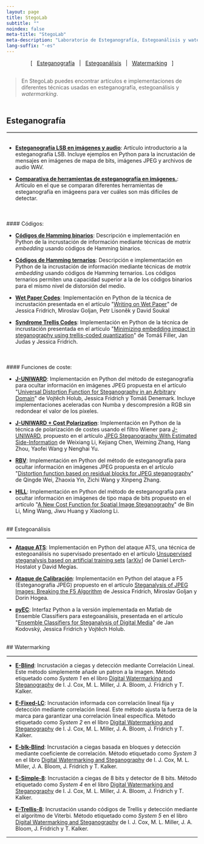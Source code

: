 ```yaml
---
layout: page
title: StegoLab
subtitle: "" 
noindex: false
meta-title: "StegoLab"
meta-description: "Laboratorio de Esteganografía, Estegoanálisis y watermarking"
lang-suffix: "-es"
---
```


<style>
    [id]::before {
        content: '';
        display: block;
        height:      70px;
        margin-top: -70px;
        visibility: hidden;
    }
</style>


<center style='margin-bottom:30px'>
[ &nbsp; <a href='#esteganografía'>Esteganografía</a> &nbsp;
| &nbsp; <a href='#estegoanálisis'>Estegoanálisis</a> &nbsp;  
| &nbsp; <a href='#watermarking'>Watermarking</a> &nbsp; ]
</center>


> En StegoLab puedes encontrar artículos e implementaciones de
> diferentes técnicas usadas en esteganografía, estegoanálisis y 
> *watermarking*.

<div style='margin-bottom:50px'></div>


## Esteganografía
<hr style='border:1px solid #ccc'>


<div style='margin-bottom:30px'></div>

- **[Esteganografía LSB en imágenes y audio](/stego/lab/intro/lsb-es)**: Artículo introductorio a la esteganografía LSB. Incluye ejemplos en Python para la incrustación de mensajes en imágenes de mapa de bits, imágenes JPEG y archivos de audio WAV.

- **[Comparativa de herramientas de esteganografía en imágenes.](/stego/aletheia/tool-comparison-es)**: Artículo en el que se comparan diferentes herramientas de esteganografía en imágeens para ver cuáles son más difíciles de detectar.


<div style='margin-bottom:50px'></div>
#### Códigos:

- **[Códigos de Hamming binarios](/stego/lab/codes/binary-hamming-es)**: Descripción e implementación en Python de la incrustación de información mediante técnicas de *matrix embedding* usando códigos de Hamming binarios. 


- **[Códigos de Hamming ternarios](/stego/lab/codes/ternary-hamming-es)**: Descripción e implementación en Python de la incrustación de información mediante técnicas de *matrix embedding* usando códigos de Hamming ternarios. Los códigos ternarios permiten una capacidad superior a la de los códigos binarios para el mismo nivel de distorsión del medio.


- **[Wet Paper Codes](https://github.com/daniellerch/stegolab/tree/master/codes/wet_paper_codes.py)**: Implementación en Python de la técnica de incrustación presentada en el artículo "[Writing on Wet Paper](http://www.ws.binghamton.edu/fridrich/Research/EI5681-33_WPC.pdf)" de Jessica Fridrich, Miroslav Goljan, Petr Lisoněk y David Soukal

- **[Syndrome Trellis Codes](https://github.com/daniellerch/stegolab/tree/master/codes/STC.py)**: Implementación en Python de la técnica de incrustación presentada en el artículo "[Minimizing embedding impact in steganography using trellis-coded quantization](https://doi.org/10.1117/12.838002)" de Tomáš Filler, Jan Judas y Jessica Fridrich.



<div style='margin-bottom:50px'></div>
#### Funciones de coste:

- **[J-UNIWARD](https://github.com/daniellerch/stegolab/tree/master/J-UNIWARD)**: 
  Implementación en Python del método de esteganografía para ocultar información en imágenes JPEG propuesta en el artículo "[Universal Distortion Function for Steganography in an Arbitrary Domain](https://link.springer.com/article/10.1186/1687-417X-2014-1)" de Vojtěch Holub, Jessica Fridrich y Tomáš Denemark. 
Incluye implementaciones aceleradas con Numba y descompresión a RGB sin redondear el valor de los píxeles.

- **[J-UNIWARD + Cost Polarization](https://github.com/daniellerch/stegolab/tree/master/J-UNIWARD/j-uniwardfast-rgbnr-wiener-color.py)**: 
  Implementación en Python de la técnica de polarización de costes usando el filtro Wiener para [J-UNIWARD](https://link.springer.com/article/10.1186/1687-417X-2014-1), propuesto en el artículo [JPEG Steganography With Estimated Side-Information](https://ieeexplore.ieee.org/document/8746719) de Weixiang Li, Kejiang Chen, Weiming Zhang, Hang Zhou, Yaofei Wang y Nenghai Yu.



- **[RBV](https://github.com/daniellerch/stegolab/tree/master/J-RBV)**: 
  Implementación en Python del método de esteganografía para ocultar información en imágenes JPEG propuesta en el artículo "[Distortion function based on residual blocks for JPEG steganography](https://link.springer.com/article/10.1007/s11042-017-5053-7)" de Qingde Wei, Zhaoxia Yin, Zichi Wang y Xinpeng Zhang.


- **[HILL](https://github.com/daniellerch/stegolab/tree/master/HILL)**: 
  Implementación en Python del método de esteganografía para ocultar información en imágenes de tipo mapa de bits propuesto en el artículo "[A New Cost Function for Spatial Image Steganography](https://ieeexplore.ieee.org/document/7025854)" de Bin Li, Ming Wang, Jiwu Huang y Xiaolong Li.



<br>
## Estegoanálisis
<hr style='border:1px solid #ccc'>

- **[Ataque ATS](https://github.com/daniellerch/papers_code/tree/master/ATS)**: Implementación en Python del ataque ATS, una técnica de estegoanálisis no supervisado presentado en el artículo [Unsupervised steganalysis based on artificial training sets](https://www.sciencedirect.com/science/article/abs/pii/S0952197616000026) [[arXiv](https://arxiv.org/abs/2107.13862)] de Daniel Lerch-Hostalot y David Megías.

- **[Ataque de Calibración](https://github.com/daniellerch/stegolab/tree/master/calibration)**: Implementación en Python del ataque a F5 (Esteganografía JPEG) propuesto en el artículo [Steganalysis of JPEG Images: Breaking the F5 Algorithm](https://link.springer.com/chapter/10.1007/3-540-36415-3_20) de Jessica Fridrich, Miroslav Goljan y Dorin Hogea.

- **[pyEC](https://github.com/daniellerch/stegolab/tree/master/pyEC)**: Interfaz Python a la versión implementada en Matlab de Ensemble Classifiers para estegoanálisis, presentada en el artículo "[Ensemble Classifiers for Steganalysis of Digital Media](https://ieeexplore.ieee.org/document/6081929)" de Jan Kodovský, Jessica Fridrich y Vojtěch Holub.




<br>
## Watermarking
<hr style='border:1px solid #ccc'>

- **[E-Blind](/stego/lab/watermarking-methods/e-blind-es)**: Incrustación a ciegas y detección mediante Correlación Lineal. Este método simplemente añade un patron a la imagen. Método etiquetado como *System 1* en el libro [Digital Watermarking and Steganography](https://www.elsevier.com/books/digital-watermarking-and-steganography/cox/978-0-12-372585-1)  de I. J. Cox, M. L. Miller, J. A. Bloom, J. Fridrich y T. Kalker.

- **[E-Fixed-LC](/stego/lab/watermarking-methods/e-fixed-lc-es)**: Incrustación informada con correlación lineal fija y detección mediante correlación lineal. Este método ajusta la fuerza de la marca para garantizar una correlación lineal específica. Método etiquetado como *System 2* en el libro [Digital Watermarking and Steganography](https://www.elsevier.com/books/digital-watermarking-and-steganography/cox/978-0-12-372585-1)  de I. J. Cox, M. L. Miller, J. A. Bloom, J. Fridrich y T. Kalker.

- **[E-blk-Blind](/stego/lab/watermarking-methods/e-blk-blind-es)**: Incrustación a ciegas basada en bloques y detección mediante coeficiente de correlación. Método etiquetado como *System 3* en el libro [Digital Watermarking and Steganography](https://www.elsevier.com/books/digital-watermarking-and-steganography/cox/978-0-12-372585-1)  de I. J. Cox, M. L. Miller, J. A. Bloom, J. Fridrich y T. Kalker.

- **[E-Simple-8](/stego/lab/watermarking-methods/e-simple-8-es)**: Incrustación a ciegas de 8 bits y detector de 8 bits. Método etiquetado como *System 4* en el libro [Digital Watermarking and Steganography](https://www.elsevier.com/books/digital-watermarking-and-steganography/cox/978-0-12-372585-1)  de I. J. Cox, M. L. Miller, J. A. Bloom, J. Fridrich y T. Kalker.

- **[E-Trellis-8](/stego/lab/watermarking-methods/e-trellis-8-es)**: Incrustación usando códigos de Trellis y detección mediante el algoritmo de Viterbi. Método etiquetado como *System 5* en el libro [Digital Watermarking and Steganography](https://www.elsevier.com/books/digital-watermarking-and-steganography/cox/978-0-12-372585-1)  de I. J. Cox, M. L. Miller, J. A. Bloom, J. Fridrich y T. Kalker.






<hr>
<br><br>


